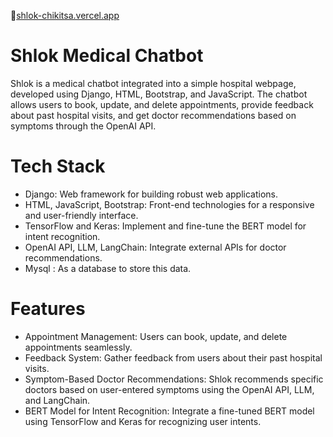 🔗[shlok-chikitsa.vercel.app](https://shlok-chikitsa.vercel.app/)

# Shlok Medical Chatbot

Shlok is a medical chatbot integrated into a simple hospital webpage, developed using Django, HTML, Bootstrap, and JavaScript. The chatbot allows users to book, update, and delete appointments, provide feedback about past hospital visits, and get doctor recommendations based on symptoms through the OpenAI API.

# Tech Stack

* Django: Web framework for building robust web applications.
* HTML, JavaScript, Bootstrap: Front-end technologies for a responsive and user-friendly interface.
* TensorFlow and Keras: Implement and fine-tune the BERT model for intent recognition.
* OpenAI API, LLM, LangChain: Integrate external APIs for doctor recommendations.
* Mysql : As a database to store this data.
# Features

* Appointment Management: Users can book, update, and delete appointments seamlessly.
* Feedback System: Gather feedback from users about their past hospital visits.
* Symptom-Based Doctor Recommendations: Shlok recommends specific doctors based on user-entered symptoms using the OpenAI API, LLM, and LangChain.
* BERT Model for Intent Recognition: Integrate a fine-tuned BERT model using TensorFlow and Keras for recognizing user intents.
